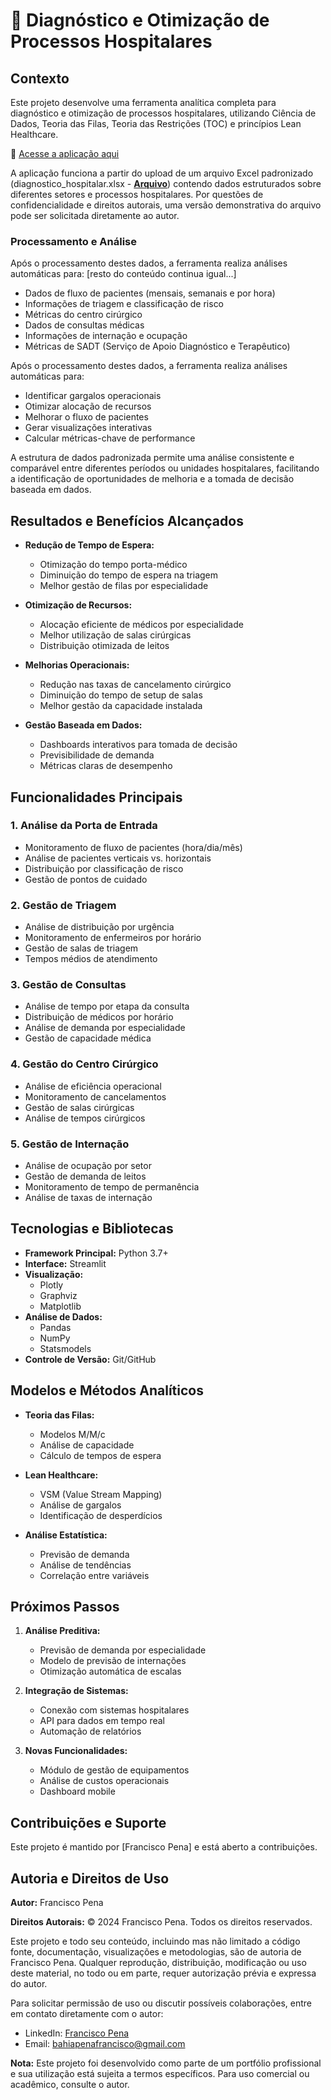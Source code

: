 # 🏥 Diagnóstico e Otimização de Processos Hospitalares

## Contexto

Este projeto desenvolve uma ferramenta analítica completa para diagnóstico e otimização de processos hospitalares, utilizando Ciência de Dados, Teoria das Filas, Teoria das Restrições (TOC) e princípios Lean Healthcare. 

🔗 [Acesse a aplicação aqui][app-link]

[app-link]: https://leanhospitais.streamlit.app/ "LeanHospitais - Aplicação de Diagnóstico Hospitalar"

A aplicação funciona a partir do upload de um arquivo Excel padronizado (diagnostico_hospitalar.xlsx - [**Arquivo**][file-link]) contendo dados estruturados sobre diferentes setores e processos hospitalares. Por questões de confidencialidade e direitos autorais, uma versão demonstrativa do arquivo pode ser solicitada diretamente ao autor.

[file-link]: https://docs.google.com/spreadsheets/d/1kaAEsZGXAhvVh5NXUxamSsnPLn6_6l5V/edit?usp=sharing&ouid=100127589008142410245&rtpof=true&sd=true "Arquivo Exemplo - Acesso Restrito"

### Processamento e Análise
Após o processamento destes dados, a ferramenta realiza análises automáticas para:
[resto do conteúdo continua igual...]

* Dados de fluxo de pacientes (mensais, semanais e por hora)
* Informações de triagem e classificação de risco
* Métricas do centro cirúrgico
* Dados de consultas médicas
* Informações de internação e ocupação
* Métricas de SADT (Serviço de Apoio Diagnóstico e Terapêutico)

Após o processamento destes dados, a ferramenta realiza análises automáticas para:
* Identificar gargalos operacionais
* Otimizar alocação de recursos
* Melhorar o fluxo de pacientes
* Gerar visualizações interativas
* Calcular métricas-chave de performance

A estrutura de dados padronizada permite uma análise consistente e comparável entre diferentes períodos ou unidades hospitalares, facilitando a identificação de oportunidades de melhoria e a tomada de decisão baseada em dados.

## Resultados e Benefícios Alcançados
* **Redução de Tempo de Espera:**
  * Otimização do tempo porta-médico
  * Diminuição do tempo de espera na triagem
  * Melhor gestão de filas por especialidade

* **Otimização de Recursos:**
  * Alocação eficiente de médicos por especialidade
  * Melhor utilização de salas cirúrgicas
  * Distribuição otimizada de leitos

* **Melhorias Operacionais:**
  * Redução nas taxas de cancelamento cirúrgico
  * Diminuição do tempo de setup de salas
  * Melhor gestão da capacidade instalada

* **Gestão Baseada em Dados:**
  * Dashboards interativos para tomada de decisão
  * Previsibilidade de demanda
  * Métricas claras de desempenho

## Funcionalidades Principais

### 1. Análise da Porta de Entrada
* Monitoramento de fluxo de pacientes (hora/dia/mês)
* Análise de pacientes verticais vs. horizontais
* Distribuição por classificação de risco
* Gestão de pontos de cuidado

### 2. Gestão de Triagem
* Análise de distribuição por urgência
* Monitoramento de enfermeiros por horário
* Gestão de salas de triagem
* Tempos médios de atendimento

### 3. Gestão de Consultas
* Análise de tempo por etapa da consulta
* Distribuição de médicos por horário
* Análise de demanda por especialidade
* Gestão de capacidade médica

### 4. Gestão do Centro Cirúrgico
* Análise de eficiência operacional
* Monitoramento de cancelamentos
* Gestão de salas cirúrgicas
* Análise de tempos cirúrgicos

### 5. Gestão de Internação
* Análise de ocupação por setor
* Gestão de demanda de leitos
* Monitoramento de tempo de permanência
* Análise de taxas de internação

## Tecnologias e Bibliotecas
* **Framework Principal:** Python 3.7+
* **Interface:** Streamlit
* **Visualização:** 
  * Plotly
  * Graphviz
  * Matplotlib
* **Análise de Dados:** 
  * Pandas
  * NumPy
  * Statsmodels
* **Controle de Versão:** Git/GitHub

## Modelos e Métodos Analíticos
* **Teoria das Filas:**
  * Modelos M/M/c
  * Análise de capacidade
  * Cálculo de tempos de espera

* **Lean Healthcare:**
  * VSM (Value Stream Mapping)
  * Análise de gargalos
  * Identificação de desperdícios

* **Análise Estatística:**
  * Previsão de demanda
  * Análise de tendências
  * Correlação entre variáveis

## Próximos Passos
1. **Análise Preditiva:**
   * Previsão de demanda por especialidade
   * Modelo de previsão de internações
   * Otimização automática de escalas

2. **Integração de Sistemas:**
   * Conexão com sistemas hospitalares
   * API para dados em tempo real
   * Automação de relatórios

3. **Novas Funcionalidades:**
   * Módulo de gestão de equipamentos
   * Análise de custos operacionais
   * Dashboard mobile

## Contribuições e Suporte
Este projeto é mantido por [Francisco Pena] e está aberto a contribuições.

## Autoria e Direitos de Uso

**Autor:** Francisco Pena

**Direitos Autorais:** © 2024 Francisco Pena. Todos os direitos reservados.

Este projeto e todo seu conteúdo, incluindo mas não limitado a código fonte, documentação, visualizações e metodologias, são de autoria de Francisco Pena. Qualquer reprodução, distribuição, modificação ou uso deste material, no todo ou em parte, requer autorização prévia e expressa do autor.

Para solicitar permissão de uso ou discutir possíveis colaborações, entre em contato diretamente com o autor:
- LinkedIn: [Francisco Pena](https://www.linkedin.com/in/franciscobahiapena/)
- Email: bahiapenafrancisco@gmail.com

**Nota:** Este projeto foi desenvolvido como parte de um portfólio profissional e sua utilização está sujeita a termos específicos. Para uso comercial ou acadêmico, consulte o autor.
